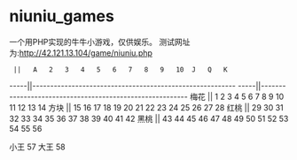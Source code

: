 niuniu_games
============

一个用PHP实现的牛牛小游戏，仅供娱乐。
测试网址为:http://42.121.13.104/game/niuniu.php

     ||   A   2   3   4   5   6   7   8   9   10  J   Q   K
-----||---------------------------------------------------------
-----||---------------------------------------------------------
梅花 ||   1   2   3   4   5   6   7   8   9   10  11  12  13  14
方块 ||   15  16  17  18  19  20  21  22  23  24  25  26  27  28
红桃 ||   29  30  31  32  33  34  35  36  37  38  39  40  41  42
黑桃 ||   43  44  45  46  47  48  49  50  51  52  53  54  55  56

小王    57
大王    58
